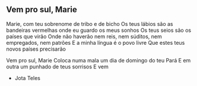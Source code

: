 ## Vem pro sul, Marie

Marie, com teu sobrenome de tribo e de bicho
Os teus lábios são as bandeiras vermelhas 
onde eu guardo os meus sonhos
Os teus seios são os países que virão
Onde não haverão nem reis, nem súditos, nem empregados, nem patrões
E a minha língua é o povo livre
Que estes teus novos países precisarão

Vem pro sul, Marie
Coloca numa mala um dia de domingo do teu Pará
E em outra um punhado de teus sorrisos
E vem

- Jota Teles